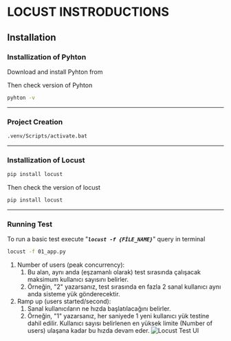 

# LOCUST INSTRODUCTIONS
## Installation
### Installization of Pyhton
Download and install Pyhton from 

Then check version of Pyhton
```sh
pyhton -v
```
________________________________________________________________________________
### Project Creation

```sh
.venv/Scripts/activate.bat
```
________________________________________________________________________________
### Installization of Locust
```sh
pip install locust
```
Then check the version of locust
```sh
pip install locust
```
________________________________________________________________________________
### Running Test
To run a basic test execute "**_`locust -f {FİLE_NAME}`_**" query in terminal
```sh
locust -f 01_app.py
```
1. Number of users (peak concurrency):
    1. Bu alan, aynı anda (eşzamanlı olarak) test sırasında çalışacak maksimum kullanıcı sayısını belirler.
    2. Örneğin, "2" yazarsanız, test sırasında en fazla 2 sanal kullanıcı aynı anda sisteme yük gönderecektir.
2. Ramp up (users started/second):
    1. Sanal kullanıcıların ne hızda başlatılacağını belirler.
    2. Örneğin, "1" yazarsanız, her saniyede 1 yeni kullanıcı yük testine dahil edilir. Kullanıcı sayısı belirlenen en yüksek limite (Number of users) ulaşana kadar bu hızda devam eder.
![Locust Test UI](.venv/resources/screenshots/screenshot_locust_startUI.png)